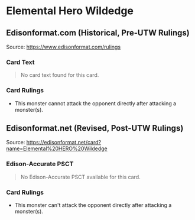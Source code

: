 # Elemental Hero Wildedge

## Edisonformat.com (Historical, Pre-UTW Rulings)

Source: https://www.edisonformat.com/rulings

### Card Text

> No card text found for this card.

### Card Rulings

*   This monster cannot attack the opponent directly after attacking a monster(s).

## Edisonformat.net (Revised, Post-UTW Rulings)

Source: https://edisonformat.net/card?name=Elemental%20HERO%20Wildedge

### Edison-Accurate PSCT

> No Edison-Accurate PSCT available for this card.

### Card Rulings

*   This monster can't attack the opponent directly after attacking a monster(s).
            